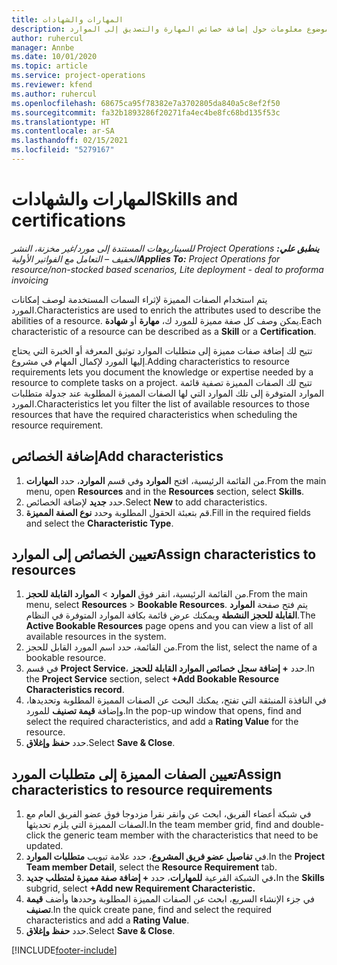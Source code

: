 ```yaml
---
title: المهارات والشهادات
description: يوفر هذا الموضوع معلومات حول إضافة خصائص المهارة والتصديق إلى الموارد.
author: ruhercul
manager: Annbe
ms.date: 10/01/2020
ms.topic: article
ms.service: project-operations
ms.reviewer: kfend
ms.author: ruhercul
ms.openlocfilehash: 68675ca95f78382e7a3702805da840a5c8ef2f50
ms.sourcegitcommit: fa32b1893286f20271fa4ec4be8fc68bd135f53c
ms.translationtype: HT
ms.contentlocale: ar-SA
ms.lasthandoff: 02/15/2021
ms.locfileid: "5279167"
---
```

# <a name="skills-and-certifications"></a><span data-ttu-id="91c56-103">المهارات والشهادات</span><span class="sxs-lookup"><span data-stu-id="91c56-103">Skills and certifications</span></span>
<span data-ttu-id="91c56-104">_**ينطبق علي:** ‏‫Project Operations للسيناريوهات المستندة إلى مورد/غير مخزنة‬، ‏‫النشر الخفيف – التعامل مع الفواتير الأولية‬_</span><span class="sxs-lookup"><span data-stu-id="91c56-104">_**Applies To:** Project Operations for resource/non-stocked based scenarios, Lite deployment - deal to proforma invoicing_</span></span>

<span data-ttu-id="91c56-105">يتم استخدام الصفات المميزة لإثراء السمات المستخدمة لوصف إمكانات المورد.</span><span class="sxs-lookup"><span data-stu-id="91c56-105">Characteristics are used to enrich the attributes used to describe the abilities of a resource.</span></span> <span data-ttu-id="91c56-106">يمكن وصف كل صفة مميزة للمورد ك، **مهارة** أو **شهادة**.</span><span class="sxs-lookup"><span data-stu-id="91c56-106">Each characteristic of a resource can be described as a **Skill** or a **Certification**.</span></span>

<span data-ttu-id="91c56-107">تتيح لك إضافة صفات مميزة إلى متطلبات الموارد توثيق المعرفة أو الخبرة التي يحتاج إليها المورد لإكمال المهام في مشروع.</span><span class="sxs-lookup"><span data-stu-id="91c56-107">Adding characteristics to resource requirements lets you document the knowledge or expertise needed by a resource to complete tasks on a project.</span></span> <span data-ttu-id="91c56-108">تتيح لك الصفات المميزة تصفية قائمة الموارد المتوفرة إلى تلك الموارد التي لها الصفات المميزة المطلوبة عند جدولة متطلبات المورد.</span><span class="sxs-lookup"><span data-stu-id="91c56-108">Characteristics let you filter the list of available resources to those resources that have the required characteristics when scheduling the resource requirement.</span></span>

## <a name="add-characteristics"></a><span data-ttu-id="91c56-109">إضافة الخصائص</span><span class="sxs-lookup"><span data-stu-id="91c56-109">Add characteristics</span></span>

1. <span data-ttu-id="91c56-110">من القائمة الرئيسية، افتح **الموارد** وفي قسم **الموارد**، حدد **المهارات**.</span><span class="sxs-lookup"><span data-stu-id="91c56-110">From the main menu, open **Resources** and in the **Resources** section, select **Skills**.</span></span>
2. <span data-ttu-id="91c56-111">حدد **جديد** لإضافة الخصائص.</span><span class="sxs-lookup"><span data-stu-id="91c56-111">Select **New** to add characteristics.</span></span>
3. <span data-ttu-id="91c56-112">قم بتعبئة الحقول المطلوبة وحدد **نوع الصفة المميزة**.</span><span class="sxs-lookup"><span data-stu-id="91c56-112">Fill in the required fields and select the **Characteristic Type**.</span></span>

## <a name="assign-characteristics-to-resources"></a><span data-ttu-id="91c56-113">تعيين الخصائص إلى الموارد</span><span class="sxs-lookup"><span data-stu-id="91c56-113">Assign characteristics to resources</span></span>

1. <span data-ttu-id="91c56-114">من القائمة الرئيسية، انقر فوق **الموارد** > **الموارد القابلة للحجز**.</span><span class="sxs-lookup"><span data-stu-id="91c56-114">From the main menu, select **Resources** > **Bookable Resources**.</span></span> <span data-ttu-id="91c56-115">يتم فتح صفحة **الموارد القابلة للحجز النشطة** ويمكنك عرض قائمة بكافة الموارد المتوفرة في النظام.</span><span class="sxs-lookup"><span data-stu-id="91c56-115">The **Active Bookable Resources** page opens and you can view a list of all available resources in the system.</span></span>
2. <span data-ttu-id="91c56-116">من القائمة، حدد اسم المورد القابل للحجز.</span><span class="sxs-lookup"><span data-stu-id="91c56-116">From the list, select the name of a bookable resource.</span></span>
3. <span data-ttu-id="91c56-117">في قسم **Project Service**،  حدد **+ إضافة سجل خصائص الموارد القابلة للحجز‬**.</span><span class="sxs-lookup"><span data-stu-id="91c56-117">In the **Project Service** section, select **+Add Bookable Resource Characteristics record**.</span></span>
4. <span data-ttu-id="91c56-118">في النافذة المنبثقة التي تفتح، يمكنك البحث عن الصفات المميزة المطلوبة وتحديدها، وإضافة **قيمة تصنيف** للمورد.</span><span class="sxs-lookup"><span data-stu-id="91c56-118">In the pop-up window that opens, find and select the required characteristics, and add a **Rating Value** for the resource.</span></span>
5. <span data-ttu-id="91c56-119">حدد **حفظ وإغلاق**.</span><span class="sxs-lookup"><span data-stu-id="91c56-119">Select **Save & Close**.</span></span>

## <a name="assign-characteristics-to-resource-requirements"></a><span data-ttu-id="91c56-120">تعيين الصفات المميزة إلى متطلبات المورد</span><span class="sxs-lookup"><span data-stu-id="91c56-120">Assign characteristics to resource requirements</span></span>

1. <span data-ttu-id="91c56-121">في شبكة أعضاء الفريق، ابحث عن وانقر نقرا مزدوجا فوق عضو الفريق العام مع الصفات المميزة التي يلزم تحديثها.</span><span class="sxs-lookup"><span data-stu-id="91c56-121">In the team member grid, find and double-click the generic team member with the characteristics that need to be updated.</span></span>
2. <span data-ttu-id="91c56-122">في **تفاصيل عضو فريق المشروع**، حدد علامة تبويب **متطلبات الموارد**.</span><span class="sxs-lookup"><span data-stu-id="91c56-122">In the **Project Team member Detail**, select the **Resource Requirement** tab.</span></span>
3. <span data-ttu-id="91c56-123">في الشبكة الفرعية **للمهارات**، حدد **+ إضافة صفة مميزة لمتطلب جديد.**</span><span class="sxs-lookup"><span data-stu-id="91c56-123">In the **Skills** subgrid, select **+Add new Requirement Characteristic.**</span></span>
4. <span data-ttu-id="91c56-124">في جزء الإنشاء السريع، ابحث عن الصفات المميزة المطلوبة وحددها وأضف **قيمة تصنيف**.</span><span class="sxs-lookup"><span data-stu-id="91c56-124">In the quick create pane, find and select the required characteristics and add a **Rating Value**.</span></span>
5. <span data-ttu-id="91c56-125">حدد **حفظ وإغلاق**.</span><span class="sxs-lookup"><span data-stu-id="91c56-125">Select **Save & Close**.</span></span>

[!INCLUDE[footer-include](../includes/footer-banner.md)]